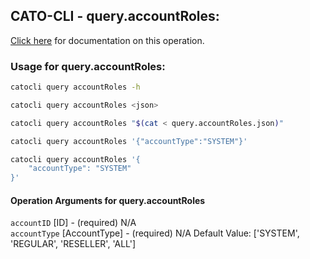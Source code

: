 
## CATO-CLI - query.accountRoles:
[Click here](https://api.catonetworks.com/documentation/#query-query.accountRoles) for documentation on this operation.

### Usage for query.accountRoles:

```bash
catocli query accountRoles -h

catocli query accountRoles <json>

catocli query accountRoles "$(cat < query.accountRoles.json)"

catocli query accountRoles '{"accountType":"SYSTEM"}'

catocli query accountRoles '{
    "accountType": "SYSTEM"
}'
```

#### Operation Arguments for query.accountRoles ####

`accountID` [ID] - (required) N/A    
`accountType` [AccountType] - (required) N/A Default Value: ['SYSTEM', 'REGULAR', 'RESELLER', 'ALL']   
